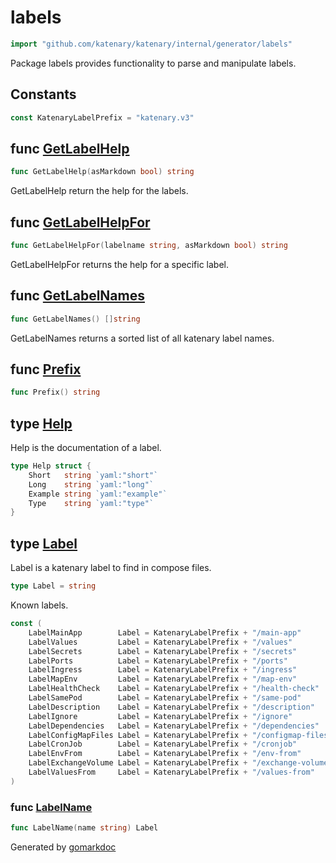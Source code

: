 <!-- Code generated by gomarkdoc. DO NOT EDIT -->

# labels

```go
import "github.com/katenary/katenary/internal/generator/labels"
```

Package labels provides functionality to parse and manipulate labels.

## Constants

<a name="KatenaryLabelPrefix"></a>

```go
const KatenaryLabelPrefix = "katenary.v3"
```

<a name="GetLabelHelp"></a>
## func [GetLabelHelp](<https://github.com/katenary/katenary/blob/master/internal/generator/labels/katenaryLabels.go#L88>)

```go
func GetLabelHelp(asMarkdown bool) string
```

GetLabelHelp return the help for the labels.

<a name="GetLabelHelpFor"></a>
## func [GetLabelHelpFor](<https://github.com/katenary/katenary/blob/master/internal/generator/labels/katenaryLabels.go#L97>)

```go
func GetLabelHelpFor(labelname string, asMarkdown bool) string
```

GetLabelHelpFor returns the help for a specific label.

<a name="GetLabelNames"></a>
## func [GetLabelNames](<https://github.com/katenary/katenary/blob/master/internal/generator/labels/katenaryLabels.go#L72>)

```go
func GetLabelNames() []string
```

GetLabelNames returns a sorted list of all katenary label names.

<a name="Prefix"></a>
## func [Prefix](<https://github.com/katenary/katenary/blob/master/internal/generator/labels/katenaryLabels.go#L235>)

```go
func Prefix() string
```



<a name="Help"></a>
## type [Help](<https://github.com/katenary/katenary/blob/master/internal/generator/labels/katenaryLabels.go#L64-L69>)

Help is the documentation of a label.

```go
type Help struct {
    Short   string `yaml:"short"`
    Long    string `yaml:"long"`
    Example string `yaml:"example"`
    Type    string `yaml:"type"`
}
```

<a name="Label"></a>
## type [Label](<https://github.com/katenary/katenary/blob/master/internal/generator/labels/katenaryLabels.go#L57>)

Label is a katenary label to find in compose files.

```go
type Label = string
```

<a name="LabelMainApp"></a>Known labels.

```go
const (
    LabelMainApp        Label = KatenaryLabelPrefix + "/main-app"
    LabelValues         Label = KatenaryLabelPrefix + "/values"
    LabelSecrets        Label = KatenaryLabelPrefix + "/secrets"
    LabelPorts          Label = KatenaryLabelPrefix + "/ports"
    LabelIngress        Label = KatenaryLabelPrefix + "/ingress"
    LabelMapEnv         Label = KatenaryLabelPrefix + "/map-env"
    LabelHealthCheck    Label = KatenaryLabelPrefix + "/health-check"
    LabelSamePod        Label = KatenaryLabelPrefix + "/same-pod"
    LabelDescription    Label = KatenaryLabelPrefix + "/description"
    LabelIgnore         Label = KatenaryLabelPrefix + "/ignore"
    LabelDependencies   Label = KatenaryLabelPrefix + "/dependencies"
    LabelConfigMapFiles Label = KatenaryLabelPrefix + "/configmap-files"
    LabelCronJob        Label = KatenaryLabelPrefix + "/cronjob"
    LabelEnvFrom        Label = KatenaryLabelPrefix + "/env-from"
    LabelExchangeVolume Label = KatenaryLabelPrefix + "/exchange-volumes"
    LabelValuesFrom     Label = KatenaryLabelPrefix + "/values-from"
)
```

<a name="LabelName"></a>
### func [LabelName](<https://github.com/katenary/katenary/blob/master/internal/generator/labels/katenaryLabels.go#L59>)

```go
func LabelName(name string) Label
```



Generated by [gomarkdoc](<https://github.com/princjef/gomarkdoc>)
